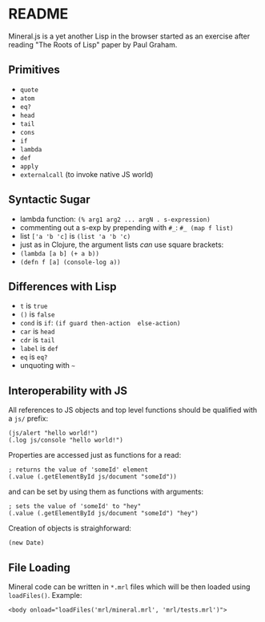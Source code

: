 # README

Mineral.js is a yet another Lisp in the browser started as an exercise after reading "The Roots of Lisp" paper by Paul Graham.

## Primitives

 - `quote`
 - `atom`
 - `eq?`
 - `head`
 - `tail`
 - `cons`
 - `if`
 - `lambda`
 - `def`
 - `apply`
 - `externalcall` (to invoke native JS world)

## Syntactic Sugar

 - lambda function: `(% arg1 arg2 ... argN . s-expression)`
 - commenting out a s-exp by prepending with `#_`: `#_ (map f list)`
 - list `['a 'b 'c]` is `(list 'a 'b 'c)`
 - just as in Clojure, the argument lists _can_ use square brackets:
  - `(lambda [a b] (+ a b))`
  - `(defn f [a] (console-log a))`

## Differences with Lisp

 - `t` is `true`
 - `()` is `false`
 - `cond` is `if`: `(if guard then-action  else-action)`
 - `car` is `head`
 - `cdr` is `tail`
 - `label` is `def`
 - `eq` is `eq?`
 - unquoting with `~`

## Interoperability with JS

All references to JS objects and top level functions should be qualified with a `js/` prefix:

    (js/alert "hello world!")
    (.log js/console "hello world!")

Properties are accessed just as functions for a read:

    ; returns the value of 'someId' element
    (.value (.getElementById js/document "someId"))

and can be set by using them as functions with arguments:

    ; sets the value of 'someId' to "hey"
    (.value (.getElementById js/document "someId") "hey")

Creation of objects is straighforward:

    (new Date)

## File Loading

Mineral code can be written in `*.mrl` files which will be then loaded using `loadFiles()`.
Example:

    <body onload="loadFiles('mrl/mineral.mrl', 'mrl/tests.mrl')">
